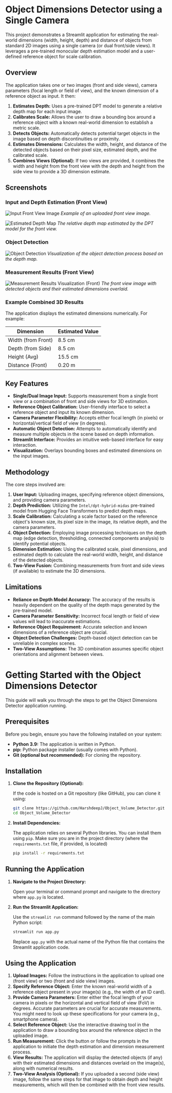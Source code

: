 # Object Dimensions Detector using a Single Camera

This project demonstrates a Streamlit application for estimating the real-world dimensions (width, height, depth) and distance of objects from standard 2D images using a single camera (or dual front/side views). It leverages a pre-trained monocular depth estimation model and a user-defined reference object for scale calibration.

## Overview

The application takes one or two images (front and side views), camera parameters (focal length or field of view), and the known dimension of a reference object as input. It then:

1.  **Estimates Depth:** Uses a pre-trained DPT model to generate a relative depth map for each input image.
2.  **Calibrates Scale:** Allows the user to draw a bounding box around a reference object with a known real-world dimension to establish a metric scale.
3.  **Detects Objects:** Automatically detects potential target objects in the image based on depth discontinuities or proximity.
4.  **Estimates Dimensions:** Calculates the width, height, and distance of the detected objects based on their pixel size, estimated depth, and the calibrated scale.
5.  **Combines Views (Optional):** If two views are provided, it combines the width and height from the front view with the depth and height from the side view to provide a 3D dimension estimate.

## Screenshots

### Input and Depth Estimation (Front View)

![Input Front View Image](images/PXL_20250418_052835918.jpg)
*Example of an uploaded front view image.*

![Estimated Depth Map](images/depth_analysis_image_1.png)
*The relative depth map estimated by the DPT model for the front view.*

### Object Detection

![Object Detection](images/depth_detection_debug.png)
*Visualization of the object detection process based on the depth map.*

### Measurement Results (Front View)

![Measurement Results Visualization (Front)](images/objects_with_dimensions_filtered.jpg)
*The front view image with detected objects and their estimated dimensions overlaid.*

### Example Combined 3D Results

The application displays the estimated dimensions numerically. For example:

| Dimension          | Estimated Value |
| ------------------ | --------------- |
| Width (from Front) | 8.5 cm          |
| Depth (from Side)  | 8.5 cm          |
| Height (Avg)       | 15.5 cm         |
| Distance (Front)   | 0.20 m          |

## Key Features

* **Single/Dual Image Input:** Supports measurement from a single front view or a combination of front and side views for 3D estimation.
* **Reference Object Calibration:** User-friendly interface to select a reference object and input its known dimension.
* **Camera Parameter Flexibility:** Accepts either focal length (in pixels) or horizontal/vertical field of view (in degrees).
* **Automatic Object Detection:** Attempts to automatically identify and measure multiple objects in the scene based on depth information.
* **Streamlit Interface:** Provides an intuitive web-based interface for easy interaction.
* **Visualization:** Overlays bounding boxes and estimated dimensions on the input images.

## Methodology

The core steps involved are:

1.  **User Input:** Uploading images, specifying reference object dimensions, and providing camera parameters.
2.  **Depth Prediction:** Utilizing the `Intel/dpt-hybrid-midas` pre-trained model from Hugging Face Transformers to predict depth maps.
3.  **Scale Calibration:** Calculating a scale factor based on the reference object's known size, its pixel size in the image, its relative depth, and the camera parameters.
4.  **Object Detection:** Employing image processing techniques on the depth map (edge detection, thresholding, connected components analysis) to identify potential objects.
5.  **Dimension Estimation:** Using the calibrated scale, pixel dimensions, and estimated depth to calculate the real-world width, height, and distance of the detected objects.
6.  **Two-View Fusion:** Combining measurements from front and side views (if available) to estimate the 3D dimensions.

## Limitations

* **Reliance on Depth Model Accuracy:** The accuracy of the results is heavily dependent on the quality of the depth maps generated by the pre-trained model.
* **Camera Parameter Sensitivity:** Incorrect focal length or field of view values will lead to inaccurate estimations.
* **Reference Object Requirement:** Accurate selection and known dimensions of a reference object are crucial.
* **Object Detection Challenges:** Depth-based object detection can be unreliable in complex scenes.
* **Two-View Assumptions:** The 3D combination assumes specific object orientations and alignment between views.

# Getting Started with the Object Dimensions Detector

This guide will walk you through the steps to get the Object Dimensions Detector application running.

## Prerequisites

Before you begin, ensure you have the following installed on your system:

* **Python 3.9:** The application is written in Python.
* **pip:** Python package installer (usually comes with Python).
* **Git (optional but recommended):** For cloning the repository.

## Installation

1.  **Clone the Repository (Optional):**

    If the code is hosted on a Git repository (like GitHub), you can clone it using:

    ```bash
    git clone https://github.com/HarshdeepJ/Object_Volume_Detector.git
    cd Object_Volume_Detector
    ```

2.  **Install Dependencies:**

    The application relies on several Python libraries. You can install them using `pip`. Make sure you are in the project directory (where the `requirements.txt` file, if provided, is located)

    ```bash
    pip install -r requirements.txt
    ```

## Running the Application

1.  **Navigate to the Project Directory:**

    Open your terminal or command prompt and navigate to the directory where `app.py` is located.

2.  **Run the Streamlit Application:**

    Use the `streamlit run` command followed by the name of the main Python script:

    ```bash
    streamlit run app.py
    ```

    Replace `app.py` with the actual name of the Python file that contains the Streamlit application code.


## Using the Application

1.  **Upload Images:** Follow the instructions in the application to upload one (front view) or two (front and side view) images.
2.  **Specify Reference Object:** Enter the known real-world width of a reference object present in your image(s) (e.g., the width of an ID card).
3.  **Provide Camera Parameters:** Enter either the focal length of your camera in pixels or the horizontal and vertical field of view (FoV) in degrees. Accurate parameters are crucial for accurate measurements. You might need to look up these specifications for your camera (e.g., smartphone camera).
4.  **Select Reference Object:** Use the interactive drawing tool in the application to draw a bounding box around the reference object in the uploaded image.
5.  **Run Measurement:** Click the button or follow the prompts in the application to initiate the depth estimation and dimension measurement process.
6.  **View Results:** The application will display the detected objects (if any) with their estimated dimensions and distances overlaid on the image(s), along with numerical results.
7.  **Two-View Analysis (Optional):** If you uploaded a second (side view) image, follow the same steps for that image to obtain depth and height measurements, which will then be combined with the front view results.